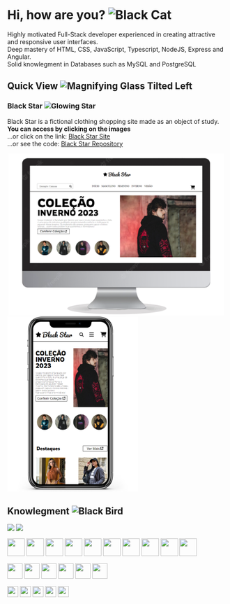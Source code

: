 # Hi, how are you? <img src="https://raw.githubusercontent.com/Tarikul-Islam-Anik/Animated-Fluent-Emojis/master/Emojis/Animals/Black%20Cat.png" alt="Black Cat" width="25" height="25"/>

Highly motivated Full-Stack developer experienced in creating attractive and responsive user interfaces.
<br>
Deep mastery of HTML, CSS, JavaScript, Typescript, NodeJS, Express and Angular.
<br>
Solid knowlegment in Databases such as MySQL and PostgreSQL

## Quick View <img src="https://raw.githubusercontent.com/Tarikul-Islam-Anik/Animated-Fluent-Emojis/master/Emojis/Objects/Magnifying%20Glass%20Tilted%20Left.png" alt="Magnifying Glass Tilted Left" width="25" height="25" />

### Black Star <img src="https://raw.githubusercontent.com/Tarikul-Islam-Anik/Animated-Fluent-Emojis/master/Emojis/Travel%20and%20places/Glowing%20Star.png" alt="Glowing Star" width="18" height="18" />


Black Star is a fictional clothing shopping site made as an object of study.
<br>
**You can access by clicking on the images**
<br>
...or click on the link: [ Black Star Site](https://black-star-delfo2.vercel.app)
<br>
...or see the code: [ Black Star Repository](https://github.com/delfo2/Black-Star)
<p>
<a target="_blank" rel="noreferrer noopener" href="https://black-star-delfo2.vercel.app">
  <img src="horizontal.png" alt="Black Star site" width="500" height="370" style="object-fit: contain;"/>
  <img src="vertical.png" alt="Black Star site" width="300" height="400" style="object-fit: contain;" />
</a>
<p>




## Knowlegment <img src="https://raw.githubusercontent.com/Tarikul-Islam-Anik/Animated-Fluent-Emojis/master/Emojis/Animals/Black%20Bird.png" alt="Black Bird" width="25" height="25" />
<p>
<img src="https://github-readme-stats-git-masterrstaa-rickstaa.vercel.app/api/top-langs/?username=delfo2&layout=compact&bg_color=000&border_color=FFF&title_color=FFF&text_color=FFF" height="150">
<img src="https://github-readme-stats.vercel.app/api?username=delfo2&theme=transparent&bg_color=000&border_color=FFFFFF&show_icons=true&icon_color=30A3DC&title_color=FFF&text_color=FFF" height="150">
</p>

<p>
<img src="https://skillicons.dev/icons?i=html" width="40" height="40"/>
<img src="https://skillicons.dev/icons?i=css" width="40" height="40"/>
<img src="https://skillicons.dev/icons?i=js" width="40" height="40"/>
<img src="https://skillicons.dev/icons?i=ts" width="40" height="40"/>
<img src="https://skillicons.dev/icons?i=angular" width="40" height="40"/>
<img src="https://skillicons.dev/icons?i=react" width="40" height="40"/>
<img src="https://skillicons.dev/icons?i=tailwind" width="40" height="40"/>
<img src="https://skillicons.dev/icons?i=nodejs" width="40" height="40"/>
<img src="https://skillicons.dev/icons?i=express" width="40" height="40"/>
<img src="https://skillicons.dev/icons?i=nestjs" width="40" height="40"/>
</p>
<p>  
<img src="https://skillicons.dev/icons?i=prisma" width="35" height="35"/>
<img src="https://skillicons.dev/icons?i=nginx" width="35" height="35"/>
<img src="https://skillicons.dev/icons?i=postgres" width="35" height="35"/>
<img src="https://skillicons.dev/icons?i=mysql" width="35" height="35"/>
<img src="https://skillicons.dev/icons?i=git" width="35" height="35"/>
<img src="https://skillicons.dev/icons?i=docker" width="35" height="35"/>
</p>
<p>
<img src="https://skillicons.dev/icons?i=figma" width="25" height="25"/>
<img src="https://skillicons.dev/icons?i=github" width="25" height="25"/>
<img src="https://skillicons.dev/icons?i=vscode" width="25" height="25"/>
<img src="https://skillicons.dev/icons?i=postman" width="25" height="25"/>
<img src="https://skillicons.dev/icons?i=ps" width="25" height="25"/>
</p>

